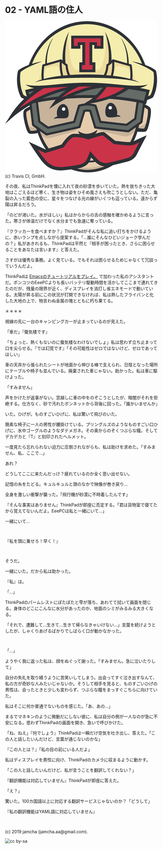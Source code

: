 # 02 - YAML語の住人

![travis-logo](./TravisCI-Mascot-1.png)  
(c) Travis CI, GmbH.

その夜、私はThinkPadを懐に入れて夜の砂漠を歩いていた。熱を放ちきった大地はこごえるほど寒く、生き物は姿をひそめ風さえも吹こうとしない。ただ、亀裂の入った藍色の空に、星々をつなげる光の線がいくつも這っている。遠からず陽は昇るだろう。

「のどが渇いた。水がほしい」私はからからの舌の感触を確かめるように言った。寒さが体温だけでなく水分までも急速に奪っている。

『クラッカーを食べますか？』ThinkPadがそんな私に追い打ちをかけるように、赤いランプを点しながら提案する。「…誰にそんなひどいジョーク学んだの？」私があきれるも、ThinkPadは平然と『相手が困ったとき、さらに困らせることをあなたは言います』と答えた。

さすがは優秀な事務。よく見ている。でもそれは困らせるためじゃなくて冗談っていうんだよ。

ThinkPadは [Emacsのチュートリアルをプレイ。](https://jamcha-aa.github.io/Emacs-tutorial/) で加わった私のアシスタントだ。ポンコツのEeePCよりも長いバッテリ駆動時間を活かしてここまで連れてきたのだが、残量の限界が近く、ディスプレイを消灯し省エネモードで動いている。太陽が昇る前にこの状況が打開できなければ、私は熱したフライパンと化した大地の上で、物言わぬ金属の塊とともに朽ち果てる。

＊＊＊＊

視線の先に一台のキャンピングカーが止まっているのが見えた。

「車だ」『蜃気楼です』

「ちょっと、熱くもないのに蜃気楼なわけないでしょ」私は思わず立ち止まって口を尖らせる。『では幻覚です』「その可能性はゼロではないけど、ゼロであってほしい」

車の天井から張られたシートが地面から伸びる棒で支えられ、日陰となった場所にテーブルや椅子も並んでいる。廃棄された車じゃない。助かった。私は車に駆けよった。

「すみません」  

声をかけたが返事がない。窓越しに車の中をのぞこうとしたが、暗闇がそれを拒絶する。仕方なく、砂で汚れたボンネットから背後に回った。「誰かいませんか」

いた。ひげが。ものすごいひげに、私は驚いて飛びのいた。

簡素な椅子に一人の男性が腰掛けている。プリングルズのようなものすごい口ひげに、水中ゴーグルのようなダテメガネ。その奥からのぞくつぶらな瞳。そしてデカデカと『T』と刻印されたヘルメット。

一度見たら忘れられない迫力に圧倒されながらも、私は助けを求めた。「すみません、私、ここで…」

あれ？

どうしてここに来たんだっけ？疲れているのか全く思い出せない。

記憶の糸をたどる。キュルキュルと頭のなかで映像が巻き戻り…

全身を激しい衝撃が襲った。「飛行機が砂漠に不時着したんです」

『そんな事実はありません』ThinkPadが即座に否定する。「君は貨物室で寝てたから覚えてないんだよ。EeePCは私と一緒にいて…」

一緒にいて…

<br>

『私を頭に乗せろ！早く！』

<br>

そうだ。

一緒にいた。だから私は助かった。

『私』は。

「…」

ThinkPadのパームレストにぽたぽたと雫が落ち、あわてて拭いて画面を閉じる。身体のどこにこんなに水分があったのか、地面のシミがみるみる大きくなる。

「それで、遭難して…生きて…生きて帰らなきゃいけない…」言葉を続けようとしたが、しゃくりあげるばかりでしばらく口が動かなかった。

<br>

「…」

ようやく我に返った私は、顔をぬぐって謝った。「すみません。急に泣いたりして」

自分の失礼を取り繕うように苦笑いしてしまう。出会ってすぐ泣き出すなんて、私の方が奇妙な人みたいじゃないか。そうして相手を見ると、ものすごいひげの男性は、会ったときと少しも変わらず、つぶらな瞳をまっすぐこちらに向けていた。

私はそこに何か普通でないものを感じた。「あ、あの…」

まるでマネキンのように微動だにしない彼に、私は自分の側が一人なのが急に不安になる。思わずThinkPadの画面を開き、急いで呼びかけた。

「ね、ねえ」『何でしょう』ThinkPadは一瞬だけ空気を吐き出し、答えた。「この人と話したいんだけど、言葉が通じないのかな」

『この人とは？』「私の目の前にいる人だよ」

私はディスプレイを男性に向け、ThinkPadのカメラに収まるように動かす。

「この人と話したいんだけど、私が言うことを翻訳してくれない？」

『翻訳機能は対応していません』ThinkPadが即座に答えた。

「え？」

驚いた。100カ国語以上に対応する翻訳サービスじゃないのか？「どうして」

『私の翻訳機能はYAML語に対応していません』

<br>  
<br>  
(c) 2019 jamcha (jamcha.aa@gmail.com).  

![cc by-sa](https://i.creativecommons.org/l/by-sa/4.0/88x31.png)  

